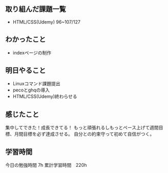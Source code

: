 ## 取り組んだ課題一覧
- HTML/CSS(Udemy) 96~107/127

## わかったこと
- indexページの制作

## 明日やること
- Linuxコマンド課題提出
- pecoとghqの導入
- HTML/CSS(Udemy)終わらせる

## 感じたこと
集中してできた！成長できてる！
もっと頑張れるしもっとペース上げて週間目標、月間目標を必ず達成させる。
自分との約束守って初めて自信がつく。

## 学習時間
今日の勉強時間 7h
累計学習時間　220h
